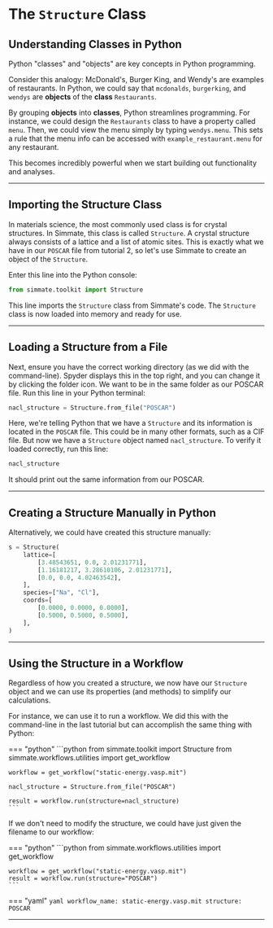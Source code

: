 # The `Structure` Class

## Understanding Classes in Python

Python "classes" and "objects" are key concepts in Python programming. 

Consider this analogy: McDonald's, Burger King, and Wendy's are examples of restaurants. In Python, we could say that `mcdonalds`, `burgerking`, and `wendys` are **objects** of the **class** `Restaurants`.  

By grouping **objects** into **classes**, Python streamlines programming. For instance, we could design the `Restaurants` class to have a property called `menu`. Then, we could view the menu simply by typing `wendys.menu`. This sets a rule that the menu info can be accessed with `example_restaurant.menu` for any restaurant.

This becomes incredibly powerful when we start building out functionality and analyses.

----------------------------------------------------------------------

## Importing the Structure Class

In materials science, the most commonly used class is for crystal structures. In Simmate, this class is called `Structure`. A crystal structure always consists of a lattice and a list of atomic sites. This is exactly what we have in our `POSCAR` file from tutorial 2, so let's use Simmate to create an object of the `Structure`.

Enter this line into the Python console:

```python
from simmate.toolkit import Structure
```

This line imports the `Structure` class from Simmate's code. The `Structure` class is now loaded into memory and ready for use.

----------------------------------------------------------------------

## Loading a Structure from a File

Next, ensure you have the correct working directory (as we did with the command-line). Spyder displays this in the top right, and you can change it by clicking the folder icon. We want to be in the same folder as our POSCAR file. Run this line in your Python terminal:

```python
nacl_structure = Structure.from_file("POSCAR")
```

Here, we're telling Python that we have a `Structure` and its information is located in the `POSCAR` file. This could be in many other formats, such as a CIF file. But now we have a `Structure` object named `nacl_structure`. To verify it loaded correctly, run this line:

```python
nacl_structure
```

It should print out the same information from our POSCAR. 

----------------------------------------------------------------------

## Creating a Structure Manually in Python

Alternatively, we could have created this structure manually:

```python
s = Structure(
    lattice=[
        [3.48543651, 0.0, 2.01231771],
        [1.16181217, 3.28610106, 2.01231771],
        [0.0, 0.0, 4.02463542],
    ],
    species=["Na", "Cl"],
    coords=[
        [0.0000, 0.0000, 0.0000],
        [0.5000, 0.5000, 0.5000],
    ],
)
```

----------------------------------------------------------------------

## Using the Structure in a Workflow

Regardless of how you created a structure, we now have our `Structure` object and we can use its properties (and methods) to simplify our calculations.

For instance, we can use it to run a workflow. We did this with the command-line in the last tutorial but can accomplish the same thing with Python:

=== "python"
    ```python
    from simmate.toolkit import Structure
    from simmate.workflows.utilities import get_workflow
    
    workflow = get_workflow("static-energy.vasp.mit")
    
    nacl_structure = Structure.from_file("POSCAR")
    
    result = workflow.run(structure=nacl_structure)
    ```

If we don't need to modify the structure, we could have just given the filename to our workflow:

=== "python"
    ```python
    from simmate.workflows.utilities import get_workflow
    
    workflow = get_workflow("static-energy.vasp.mit")
    result = workflow.run(structure="POSCAR")
    ```

=== "yaml"
    ``` yaml
    workflow_name: static-energy.vasp.mit
    structure: POSCAR
    ```

----------------------------------------------------------------------